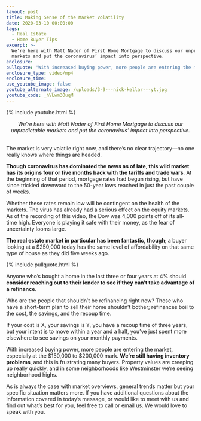 ```yaml
---
layout: post
title: Making Sense of the Market Volatility
date: 2020-03-10 00:00:00
tags:
  - Real Estate
  - Home Buyer Tips
excerpt: >-
  We’re here with Matt Nader of First Home Mortgage to discuss our unpredictable
  markets and put the coronavirus’ impact into perspective.
enclosure:
pullquote: 'With increased buying power, more people are entering the market.'
enclosure_type: video/mp4
enclosure_time:
use_youtube_image: false
youtube_alternate_image: /uploads/3-9---nick-kellar---yt.jpg
youtube_code: _hVLwm3OuqM
---
```


{% include youtube.html %}

<center><em>We’re here with Matt Nader of First Home Mortgage to discuss our unpredictable markets and put the coronavirus’ impact into perspective.</em></center>

<br>The market is very volatile right now, and there’s no clear trajectory—no one really knows where things are headed.

**Though coronavirus has dominated the news as of late, this wild market has its origins four or five months back with the tariffs and trade wars**. At the beginning of that period, mortgage rates had begun rising, but have since trickled downward to the 50-year lows reached in just the past couple of weeks.

Whether these rates remain low will be contingent on the health of the markets. The virus has already had a serious effect on the equity markets. As of the recording of this video, the Dow was 4,000 points off of its all-time high. Everyone is playing it safe with their money, as the fear of uncertainty looms large.

**The real estate market in particular has been fantastic, though**; a buyer looking at a $250,000 today has the same level of affordability on that same type of house as they did five weeks ago.

{% include pullquote.html %}

Anyone who’s bought a home in the last three or four years at 4% should **consider reaching out to their lender to see if they can’t take advantage of a refinance**.

Who are the people that shouldn’t be refinancing right now? Those who have a short-term plan to sell their home shouldn’t bother; refinances boil to the cost, the savings, and the recoup time.

If your cost is X, your savings is Y, you have a recoup time of three years, but your intent is to move within a year and a half, you’ve just spent more elsewhere to see savings on your monthly payments.

With increased buying power, more people are entering the market, especially at the $150,000 to $200,000 mark. **We’re still having inventory problems**, and this is frustrating many buyers. Property values are creeping up really quickly, and in some neighborhoods like Westminster we’re seeing neighborhood highs.

As is always the case with market overviews, general trends matter but your specific situation matters more. If you have additional questions about the information covered in today’s message, or would like to meet with us and find out what’s best for you, feel free to call or email us. We would love to speak with you.